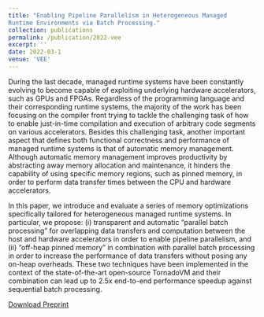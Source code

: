 ```yaml
---
title: "Enabling Pipeline Parallelism in Heterogeneous Managed
Runtime Environments via Batch Processing."
collection: publications
permalink: /publication/2022-vee
excerpt: ''
date: 2022-03-1
venue: 'VEE'
---
```


During the last decade, managed runtime systems have been constantly evolving to become capable of exploiting underlying hardware accelerators, such as GPUs and FPGAs. Regardless of the programming language and their corresponding runtime systems, the majority of the work has been focusing on the compiler front trying to tackle the challenging task of how to enable just-in-time compilation and execution of arbitrary code segments on various accelerators. Besides this challenging task, another important aspect that defines both functional correctness and performance of managed runtime systems is that of automatic memory management. Although automatic memory management improves productivity by abstracting away memory allocation and maintenance, it hinders the capability of using specific memory regions, such as pinned memory, in order to perform data transfer times between the CPU and hardware accelerators.

In this paper, we introduce and evaluate a series of memory optimizations specifically tailored for heterogeneous managed runtime systems. In particular, we propose: (i) transparent and automatic “parallel batch processing” for overlapping data transfers and computation between the host and hardware accelerators in order to enable pipeline parallelism, and (ii) “off-heap pinned memory” in combination with parallel batch processing in order to increase the performance of data transfers without posing any on-heap overheads. These two techniques have been implemented in the context of the state-of-the-art open-source TornadoVM and their combination can lead up to 2.5x end-to-end performance speedup against sequential batch processing.

[Download Preprint](https://www.research.manchester.ac.uk/portal/files/211004987/VEE2022_ENABLING_PIPELINE_PARALLELISM_Preprint.pdf)